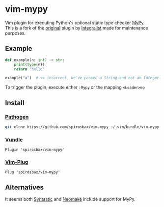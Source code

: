 # vim-mypy

Vim plugin for executing Python's optional static type checker [MyPy](http://mypy-lang.org/).  
This is a fork of the [original](https://github.com/Integralist/vim-mypy) plugin by [Integralist](https://github.com/Integralist) made for maintenance purposes.

## Example

```py
def example(n: int) -> str:
    print(type(n))
    return 'hello'

example("a")  # << incorrect, we've passed a String and not an Integer 
```

To trigger the plugin, execute either `:Mypy` or the mapping `<Leader>mp`

## Install

### [Pathogen](https://github.com/tpope/vim-pathogen)

```bash
git clone https://github.com/spirosbax/vim-mypy ~/.vim/bundle/vim-mypy
```

### [Vundle](https://github.com/gmarik/vundle)

```
Plugin 'spirosbax/vim-mypy'
```

### [Vim-Plug](https://github.com/junegunn/vim-plug)

```
Plug 'spirosbax/vim-mypy'
```

## Alternatives

It seems both [Syntastic](https://github.com/vim-syntastic/syntastic) and [Neomake](https://github.com/neomake/neomake) include support for MyPy.
